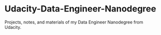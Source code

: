 # Udacity-Data-Engineer-Nanodegree
Projects, notes, and materials of my Data Engineer Nanodegree from Udacity.
